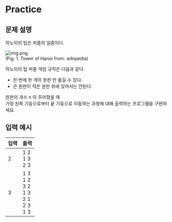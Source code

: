 Practice
===

문제 설명
---

하노이의 탑은 퍼즐의 일종이다.


![img.png](../../../../../Desktop/zerobase/part-02.-자료구조-알고리즘---마종현-강사님-ver.220326/제로베이스_백엔드%20스쿨-Chapter%2001.%20기초%20수학%20교안-코드/_기초수학%20code/Practice/Math_09_2/imgs/img.png)  
(Fig. 1. Tower of Hanoi from: wikipedia)

하노이의 탑 퍼즐 게임 규칙은 다음과 같다.
* 한 번에 한 개의 원판 만 옮길 수 있다.
* 큰 원판이 작은 원판 위에 있어서는 안된다.


원판의 개수 n 이 주어졌을 때  
가장 왼쪽 기둥으로부터 끝 기둥으로 이동하는 과정에 대해 출력하는 프로그램을 구현하세요.


입력 예시
---
|입력|출력|
|---|---|
|2|1 2 <br/> 1 3 <br/> 2 3|
|3|1 3 <br/> 1 2 <br/> 3 2 <br/> 1 3 <br/> 2 1 <br/> 2 3 <br/> 1 3|

